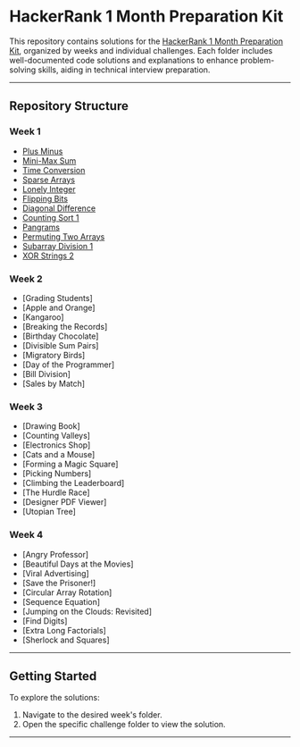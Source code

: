 # HackerRank 1 Month Preparation Kit

This repository contains solutions for the [HackerRank 1 Month Preparation Kit](https://www.hackerrank.com/interview/preparation-kits/one-month-preparation-kit/one-month-week-one/challenges), organized by weeks and individual challenges. Each folder includes well-documented code solutions and explanations to enhance problem-solving skills, aiding in technical interview preparation.

---

## Repository Structure

### **Week 1**
- [Plus Minus](./Week-01)
- [Mini-Max Sum](./Week-01)
- [Time Conversion](./Week-01)
- [Sparse Arrays](./Week-01)
- [Lonely Integer](./Week-01/Lonely%20Integer.java)
- [Flipping Bits](./Week-01)
- [Diagonal Difference](./Week-01/Diagonal%20Difference.java)
- [Counting Sort 1](./Week-01)
- [Pangrams](./Week-01)
- [Permuting Two Arrays](./Week-01)
- [Subarray Division 1](./Week-01)
- [XOR Strings 2](./Week-01)

### **Week 2**
- [Grading Students]
- [Apple and Orange]
- [Kangaroo]
- [Breaking the Records]
- [Birthday Chocolate]
- [Divisible Sum Pairs]
- [Migratory Birds]
- [Day of the Programmer]
- [Bill Division]
- [Sales by Match]

### **Week 3**
- [Drawing Book]
- [Counting Valleys]
- [Electronics Shop]
- [Cats and a Mouse]
- [Forming a Magic Square]
- [Picking Numbers]
- [Climbing the Leaderboard]
- [The Hurdle Race]
- [Designer PDF Viewer]
- [Utopian Tree]

### **Week 4**
- [Angry Professor]
- [Beautiful Days at the Movies]
- [Viral Advertising]
- [Save the Prisoner!]
- [Circular Array Rotation]
- [Sequence Equation]
- [Jumping on the Clouds: Revisited]
- [Find Digits]
- [Extra Long Factorials]
- [Sherlock and Squares]

---
## Getting Started

To explore the solutions:
1. Navigate to the desired week's folder.
2. Open the specific challenge folder to view the solution.

---
